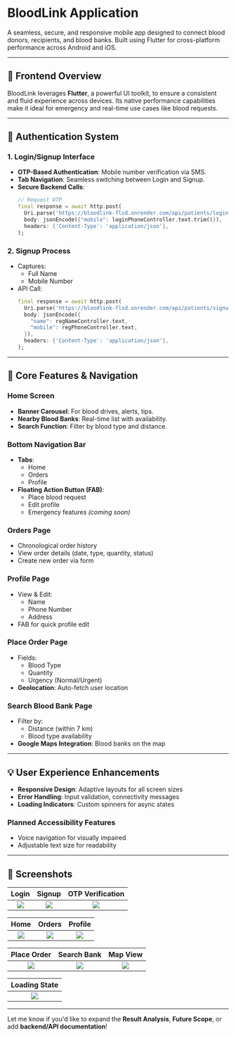 # BloodLink Application

A seamless, secure, and responsive mobile app designed to connect blood donors, recipients, and blood banks. Built using Flutter for cross-platform performance across Android and iOS.

---

## 🚀 Frontend Overview

BloodLink leverages **Flutter**, a powerful UI toolkit, to ensure a consistent and fluid experience across devices. Its native performance capabilities make it ideal for emergency and real-time use cases like blood requests.

---

## 🔐 Authentication System

### 1. Login/Signup Interface
- **OTP-Based Authentication**: Mobile number verification via SMS.
- **Tab Navigation**: Seamless switching between Login and Signup.
- **Secure Backend Calls**:
  ```dart
  // Request OTP
  final response = await http.post(
    Uri.parse('https://bloodlink-flsd.onrender.com/api/patients/login/send-otp'),
    body: jsonEncode({"mobile": loginPhoneController.text.trim()}),
    headers: {'Content-Type': 'application/json'},
  );
  ```

### 2. Signup Process
- Captures:
  - Full Name
  - Mobile Number
- API Call:
  ```dart
  final response = await http.post(
    Uri.parse('https://bloodlink-flsd.onrender.com/api/patients/signup'),
    body: jsonEncode({
      "name": regNameController.text,
      "mobile": regPhoneController.text,
    }),
    headers: {'Content-Type': 'application/json'},
  );
  ```

---

## 📱 Core Features & Navigation

### Home Screen
- **Banner Carousel**: For blood drives, alerts, tips.
- **Nearby Blood Banks**: Real-time list with availability.
- **Search Function**: Filter by blood type and distance.

### Bottom Navigation Bar
- **Tabs**:
  - Home
  - Orders
  - Profile
- **Floating Action Button (FAB)**:
  - Place blood request
  - Edit profile
  - Emergency features *(coming soon)*

### Orders Page
- Chronological order history
- View order details (date, type, quantity, status)
- Create new order via form

### Profile Page
- View & Edit:
  - Name
  - Phone Number
  - Address
- FAB for quick profile edit

### Place Order Page
- Fields:
  - Blood Type
  - Quantity
  - Urgency (Normal/Urgent)
- **Geolocation**: Auto-fetch user location

### Search Blood Bank Page
- Filter by:
  - Distance (within 7 km)
  - Blood type availability
- **Google Maps Integration**: Blood banks on the map

---

## 💡 User Experience Enhancements

- **Responsive Design**: Adaptive layouts for all screen sizes
- **Error Handling**: Input validation, connectivity messages
- **Loading Indicators**: Custom spinners for async states

### Planned Accessibility Features
- Voice navigation for visually impaired
- Adjustable text size for readability

---

## 📸 Screenshots

| Login | Signup | OTP Verification |
|:--:|:--:|:--:|
| ![](https://github.com/user-attachments/assets/44d270b9-441e-4f6e-8e63-673c35a68ebc) | ![](https://github.com/user-attachments/assets/01484266-bc2e-4a75-9052-25b791f48ab8) | ![](https://github.com/user-attachments/assets/d4cc222a-efac-48f5-bdc8-2749747e8aa7) |

| Home | Orders | Profile |
|:--:|:--:|:--:|
| ![](https://github.com/user-attachments/assets/9603e207-51b9-44e1-aaf8-1201c56902ac) | ![](https://github.com/user-attachments/assets/df5d48f0-c6c6-472d-89d4-3071ba533141) | ![](https://github.com/user-attachments/assets/528c0429-a8b9-4d2b-a73b-7811c336e894) |

| Place Order | Search Bank | Map View |
|:--:|:--:|:--:|
| ![](https://github.com/user-attachments/assets/ccdccb61-4a60-4d0a-9780-4be31000e984) | ![](https://github.com/user-attachments/assets/9ea7da84-1ac6-4d66-a9b4-bb8357b866c3) | ![](https://github.com/user-attachments/assets/fa1f62a9-bf15-4b5a-8219-6a4d927b3f37) |

| Loading State |
|:--:|
| ![](https://github.com/user-attachments/assets/3fb20c6d-00da-4eda-b16d-5ad5fc53ad5a) |

---

Let me know if you'd like to expand the **Result Analysis**, **Future Scope**, or add **backend/API documentation**!
